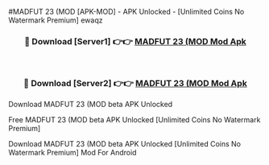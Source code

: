 #MADFUT 23 (MOD [APK-MOD] - APK Unlocked - [Unlimited Coins No Watermark Premium] ewaqz



<div align="center">

<h3>🔴 Download [Server1] 👉👉 <a href="https://momento.my/?title=MADFUT_23_(MOD">MADFUT 23 (MOD Mod Apk</a></h3><br>

<h3>🔴 Download [Server2] 👉👉 <a href="https://momento.my/?title=MADFUT_23_(MOD">MADFUT 23 (MOD Mod Apk</a></h3>
</div>



Download MADFUT 23 (MOD beta APK Unlocked

Free MADFUT 23 (MOD beta APK Unlocked [Unlimited Coins No Watermark Premium]

Download MADFUT 23 (MOD beta APK Unlocked [Unlimited Coins No Watermark Premium] Mod For Android
